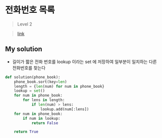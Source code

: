 # 전화번호 목록

> Level 2

> [link](https://programmers.co.kr/learn/courses/30/lessons/42577)

## My solution

- 길이가 짧은 전화 번호를 lookup 이라는 set 에 저장하여 일부분이 일치하는 다른 전화번호를 찾는다

```python
def solution(phone_book):
    phone_book.sort(key=len)
    length = {len(num) for num in phone_book}
    lookup = set()
    for num in phone_book:
        for lens in length:
            if len(num) > lens:
                lookup.add(num[:lens])
    for num in phone_book:
        if num in lookup:
            return False

    return True
```
